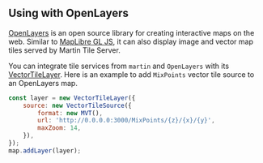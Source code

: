 ## Using with OpenLayers

[OpenLayers](https://github.com/openlayers/openlayers) is an open source library for creating interactive maps on the web. Similar to [MapLibre GL JS](https://maplibre.org/), it can also display image and vector map tiles served by Martin Tile Server.

You can integrate tile services from `martin` and `OpenLayers` with its [VectorTileLayer](https://openlayers.org/en/latest/apidoc/module-ol_layer_VectorTile-VectorTileLayer.html). Here is an example to add `MixPoints` vector tile source to an OpenLayers map.

```js
const layer = new VectorTileLayer({
    source: new VectorTileSource({
        format: new MVT(),
        url: 'http://0.0.0.0:3000/MixPoints/{z}/{x}/{y}',
        maxZoom: 14,
    }),
});
map.addLayer(layer);
```
